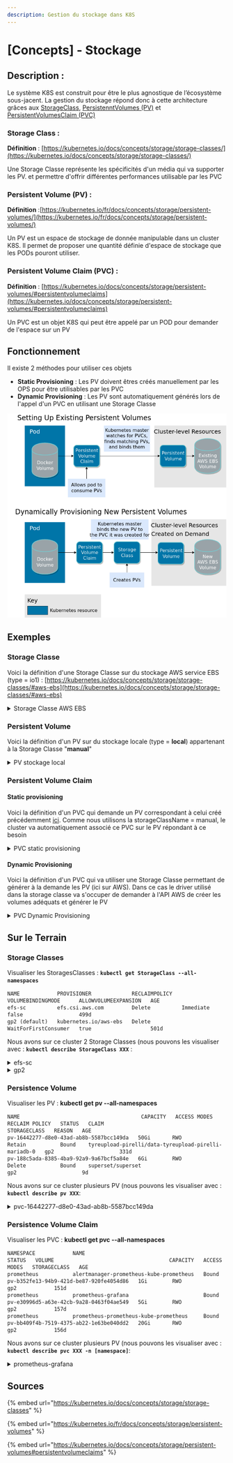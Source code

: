 ```yaml
---
description: Gestion du stockage dans K8S
---
```


# \[Concepts] - Stockage

## Description :

Le système K8S est construit pour être le plus agnostique de l’écosystème sous-jacent. La gestion du stockage répond donc à cette architecture grâces aux [StorageClass](vision-and-values.md#storage-class), [PersistenntVolumes (PV)](vision-and-values.md#persistent-volume-pv) et [PersistentVolumesClaim (PVC)](vision-and-values.md#persistent-volume-claim-pvc)

### **Storage Class :**&#x20;

**Définition** : [https://kubernetes.io/docs/concepts/storage/storage-classes/](https://kubernetes.io/docs/concepts/storage/storage-classes/)

Une Storage Classe représente les spécificités d'un média qui va supporter les PV. et permettre d'offrir différentes performances utilisable par les PVC

### **Persistent Volume (PV) :**&#x20;

**Définition** :[https://kubernetes.io/fr/docs/concepts/storage/persistent-volumes/](https://kubernetes.io/fr/docs/concepts/storage/persistent-volumes/)

Un PV est un espace de stockage de donnée manipulable dans un cluster K8S. Il permet de proposer une quantité définie d'espace de stockage que les PODs pouront utiliser.

### **Persistent Volume Claim (PVC) :**&#x20;

**Définition** : [https://kubernetes.io/docs/concepts/storage/persistent-volumes/#persistentvolumeclaims](https://kubernetes.io/docs/concepts/storage/persistent-volumes/#persistentvolumeclaims)

Un PVC est un objet K8S qui peut être appelé par un POD pour demander de l'espace sur un PV



## Fonctionnement

Il existe 2 méthodes pour utiliser ces objets

* **Static Provisioning** : Les PV doivent  êtres créés manuellement par les OPS pour être utilisables par les PVC
* **Dynamic Provisioning** : Les PV sont automatiquement générés lors de l'appel d'un PVC en utilisant une Storage Classe

![](<../.gitbook/assets/K8S--Storage PVC.png>)



## Exemples

### Storage Classe

Voici la définition d'une Storage Classe sur du stockage AWS  service EBS (type = io1) : [https://kubernetes.io/docs/concepts/storage/storage-classes/#aws-ebs](https://kubernetes.io/docs/concepts/storage/storage-classes/#aws-ebs)

<details>

<summary>Storage Classe AWS EBS</summary>

```
apiVersion: storage.k8s.io/v1
kind: StorageClass
metadata:
  name: aws-ebs
provisioner: kubernetes.io/aws-ebs
parameters:
  type: io1
  iopsPerGB: "10"
  fsType: ext4
```

</details>

### Persistent Volume

Voici la définition d'un PV sur du stockage locale (type = **local**) appartenant à la Storage Classe "**manual**"

<details>

<summary>PV stockage local</summary>

```
apiVersion: v1
kind: PersistentVolume
metadata:
  name: task-pv-volume
  labels:
    type: local
spec:
  storageClassName: manual
  capacity:
    storage: 10Gi
  accessModes:
    - ReadWriteOnce
  hostPath:
    path: "/mnt/data"
```

</details>

### Persistent Volume Claim

#### Static provisioning

Voici la définition d'un PVC qui demande un PV correspondant à celui créé précédemment [ici](vision-and-values.md#persistent-volume). Comme nous utilisons la storageClassName = manual, le cluster va automatiquement associé ce PVC sur le PV répondant à ce besoin

<details>

<summary>PVC static provisioning</summary>

```
apiVersion: v1
kind: PersistentVolumeClaim
metadata:
  name: task-pv-claim
spec:
  storageClassName: manual
  accessModes:
    - ReadWriteOnce
  resources:
    requests:
      storage: 3Gi
```

</details>

#### **Dynamic Provisioning**&#x20;

Voici la définition d'un PVC qui va utiliser une Storage Classe permettant de générer à la demande les PV (ici sur AWS). Dans ce cas le driver utilisé dans la storage classe va s'occuper de demander à l'API AWS de créer les volumes adéquats et générer le PV

<details>

<summary>PVC Dynamic Provisioning</summary>

```
apiVersion: v1
kind: PersistentVolumeClaim
metadata:
  name: task-pv-claim
spec:
  storageClassName: aws-ebs
  accessModes:
    - ReadWriteOnce
  resources:
    requests:
      storage: 3Gi
```

</details>

## Sur le Terrain

### Storage Classes

Visualiser les StoragesClasses : **`kubectl get StorageClass --all-namespaces`**

```
NAME            PROVISIONER             RECLAIMPOLICY   VOLUMEBINDINGMODE      ALLOWVOLUMEEXPANSION   AGE
efs-sc          efs.csi.aws.com         Delete          Immediate              false                  499d
gp2 (default)   kubernetes.io/aws-ebs   Delete          WaitForFirstConsumer   true                   501d
```

Nous avons sur ce cluster 2 Storage Classes (nous pouvons les visualiser avec : **`kubectl describe StorageClass XXX`** :&#x20;

<details>

<summary>efs-sc</summary>

```
Name:            efs-sc
IsDefaultClass:  No
Annotations:     kubectl.kubernetes.io/last-applied-configuration={"apiVersion":"storage.k8s.io/v1","kind":"StorageClass","metadata":{"annotations":{},"name":"efs-sc"},"provisioner":"efs.csi.aws.com"}

Provisioner:           efs.csi.aws.com
Parameters:            <none>
AllowVolumeExpansion:  <unset>
MountOptions:          <none>
ReclaimPolicy:         Delete
VolumeBindingMode:     Immediate
Events:                <none>
```

</details>

<details>

<summary>gp2</summary>

```
Name:            gp2
IsDefaultClass:  Yes
Annotations:     kubectl.kubernetes.io/last-applied-configuration={"apiVersion":"storage.k8s.io/v1","kind":"StorageClass","metadata":{"annotations":{"storageclass.kubernetes.io/is-default-class":"true"},"name":"gp2"},"parameters":{"fsType":"ext4","type":"gp2"},"provisioner":"kubernetes.io/aws-ebs","volumeBindingMode":"WaitForFirstConsumer"}
,storageclass.kubernetes.io/is-default-class=true
Provisioner:           kubernetes.io/aws-ebs
Parameters:            fsType=ext4,type=gp2
AllowVolumeExpansion:  True
MountOptions:          <none>
ReclaimPolicy:         Delete
VolumeBindingMode:     WaitForFirstConsumer
Events:                <none>

```

</details>

### Persistence Volume

Visualiser les PV : **kubectl get pv --all-namespaces**

```
NAME                                       CAPACITY   ACCESS MODES   RECLAIM POLICY   STATUS   CLAIM                                                 STORAGECLASS   REASON   AGE
pv-16442277-d8e0-43ad-ab8b-5587bcc149da   50Gi       RWO            Retain           Bound    tyreupload-pirelli/data-tyreupload-pirelli-mariadb-0   gp2                     331d
pv-188c5ada-8385-4ba9-92a9-9a67bcf5a84e   6Gi        RWO            Delete           Bound    superset/superset                                      gp2                     9d
```

Nous avons sur ce cluster plusieurs PV (nous pouvons les visualiser avec : **`kubectl describe pv XXX`**:&#x20;

<details>

<summary>pvc-16442277-d8e0-43ad-ab8b-5587bcc149da</summary>

```
Name:              pvc-16442277-d8e0-43ad-ab8b-5587bcc149da
Labels:            failure-domain.beta.kubernetes.io/region=eu-west-3
                   failure-domain.beta.kubernetes.io/zone=eu-west-3c
Annotations:       kubernetes.io/createdby: aws-ebs-dynamic-provisioner
                   pv.kubernetes.io/bound-by-controller: yes
                   pv.kubernetes.io/provisioned-by: kubernetes.io/aws-ebs
Finalizers:        [kubernetes.io/pv-protection]
StorageClass:      gp2
Status:            Bound
Claim:             tyreupload-pirelli/data-tyreupload-pirelli-mariadb-0
Reclaim Policy:    Retain
Access Modes:      RWO
VolumeMode:        Filesystem
Capacity:          50Gi
Node Affinity:     
  Required Terms:  
    Term 0:        failure-domain.beta.kubernetes.io/zone in [eu-west-3c]
                   failure-domain.beta.kubernetes.io/region in [eu-west-3]
Message:           
Source:
    Type:       AWSElasticBlockStore (a Persistent Disk resource in AWS)
    VolumeID:   aws://eu-west-3c/vol-0c6007de5b5e75569
    FSType:     ext4
    Partition:  0
    ReadOnly:   false
Events:         <none>

```

</details>

### Persistence Volume Claim

Visualiser les PVC : **kubectl get pvc --all-namespaces**

```
NAMESPACE            NAME                                                                                                             STATUS   VOLUME                                     CAPACITY   ACCESS MODES   STORAGECLASS   AGE
prometheus           alertmanager-prometheus-kube-prometheus   Bound    pv-b352fe13-94b9-421d-be87-920fe4054d86   1Gi        RWO            gp2            151d
prometheus           prometheus-grafana                        Bound    pv-e30996d5-a63e-42cb-9a28-0463f04ae549   5Gi        RWO            gp2            157d
prometheus           prometheus-prometheus-kube-prometheus     Bound    pv-bb409f4b-7519-4375-ab22-1e63be040dd2   20Gi       RWO            gp2            156d
```

Nous avons sur ce cluster plusieurs PV (nous pouvons les visualiser avec : **`kubectl describe pvc XXX -n [namespace]`**:&#x20;

<details>

<summary>prometheus-grafana</summary>

```
Name:          prometheus-grafana
Namespace:     prometheus
StorageClass:  gp2
Status:        Bound
Volume:        pvc-e30996d5-a63e-42cb-9a28-0463f04ae549
Labels:        app.kubernetes.io/instance=prometheus
               app.kubernetes.io/managed-by=Helm
               app.kubernetes.io/name=grafana
               app.kubernetes.io/version=7.3.5
               helm.sh/chart=grafana-6.1.17
Annotations:   aws-ebs-tagger/tags: {"project": "GDP290"}
               meta.helm.sh/release-name: prometheus
               meta.helm.sh/release-namespace: prometheus
               pv.kubernetes.io/bind-completed: yes
               pv.kubernetes.io/bound-by-controller: yes
               volume.beta.kubernetes.io/storage-provisioner: kubernetes.io/aws-ebs
               volume.kubernetes.io/selected-node: ip-10-1-26-96.eu-west-3.compute.internal
Finalizers:    [kubernetes.io/pvc-protection]
Capacity:      5Gi
Access Modes:  RWO
VolumeMode:    Filesystem
Used By:       prometheus-grafana-97d686d56-rrwbj
Events:        <none>

```

</details>

## Sources

{% embed url="https://kubernetes.io/docs/concepts/storage/storage-classes" %}

{% embed url="https://kubernetes.io/fr/docs/concepts/storage/persistent-volumes" %}

{% embed url="https://kubernetes.io/docs/concepts/storage/persistent-volumes#persistentvolumeclaims" %}
